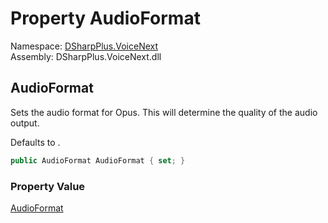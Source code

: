 # Property AudioFormat

Namespace: [DSharpPlus.VoiceNext](DSharpPlus.VoiceNext.md)  
Assembly: DSharpPlus.VoiceNext.dll

## <a id="DSharpPlus_VoiceNext_VoiceNextConfiguration_AudioFormat"></a>AudioFormat

<p>Sets the audio format for Opus. This will determine the quality of the audio output.</p>
<p>Defaults to <xref href="DSharpPlus.VoiceNext.AudioFormat.Default" data-throw-if-not-resolved="false"></xref>.</p>

```csharp
public AudioFormat AudioFormat { set; }
```

### Property Value

[AudioFormat](DSharpPlus.VoiceNext.AudioFormat.md)

